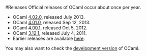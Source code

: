 <!-- ((! set title Releases !)) ((! set releases !)) -->

#Releases
Official releases of OCaml occur about once per year.

* OCaml [4.02.0](4.02.0.html), released July 2013.
* OCaml [4.01.0](4.01.0.html), released Sep 12, 2013.
* OCaml [4.00.1](4.00.1.html), released Oct 5, 2012.
* OCaml [3.12.1](3.12.1.html), released July 4, 2011.
* Earlier releases are available
  [here](http://caml.inria.fr/pub/distrib/).

You may also want to check the [development version](svn.html) of
OCaml.
